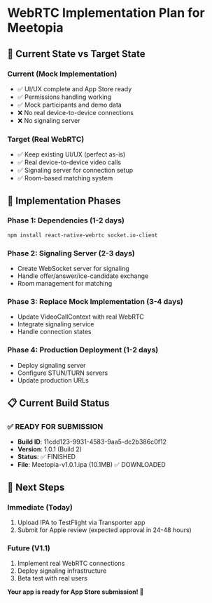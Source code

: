 # WebRTC Implementation Plan for Meetopia

## 🎯 Current State vs Target State

### Current (Mock Implementation)
- ✅ UI/UX complete and App Store ready
- ✅ Permissions handling working  
- ✅ Mock participants and demo data
- ❌ No real device-to-device connections
- ❌ No signaling server

### Target (Real WebRTC)
- ✅ Keep existing UI/UX (perfect as-is)
- ✅ Real device-to-device video calls
- ✅ Signaling server for connection setup
- ✅ Room-based matching system

## 🔧 Implementation Phases

### Phase 1: Dependencies (1-2 days)
```bash
npm install react-native-webrtc socket.io-client
```

### Phase 2: Signaling Server (2-3 days)
- Create WebSocket server for signaling
- Handle offer/answer/ice-candidate exchange
- Room management for matching

### Phase 3: Replace Mock Implementation (3-4 days)
- Update VideoCallContext with real WebRTC
- Integrate signaling service
- Handle connection states

### Phase 4: Production Deployment (1-2 days)
- Deploy signaling server
- Configure STUN/TURN servers
- Update production URLs

## 📋 Current Build Status

### ✅ READY FOR SUBMISSION
- **Build ID**: 11cdd123-9931-4583-9aa5-dc2b386c0f12
- **Version**: 1.0.1 (Build 2) 
- **Status**: ✅ FINISHED
- **File**: Meetopia-v1.0.1.ipa (10.1MB) ✅ DOWNLOADED

## 🚀 Next Steps

### Immediate (Today)
1. Upload IPA to TestFlight via Transporter app
2. Submit for Apple review (expected approval in 24-48 hours)

### Future (V1.1)
1. Implement real WebRTC connections
2. Deploy signaling infrastructure  
3. Beta test with real users

**Your app is ready for App Store submission! 🎉** 